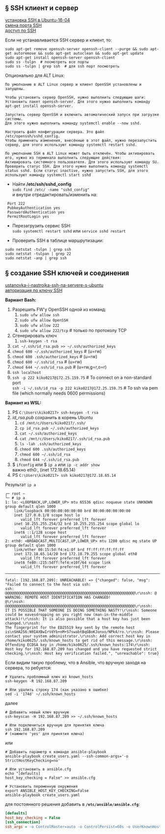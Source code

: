 ## § SSH клиент и сервер
[установка SSH в Ubuntu-16-04](https://losst.pro/ustanovka-ssh-ubuntu-16-04)
<br/> [смена порта SSH](https://losst.pro/smena-porta-ssh)
<br/> [доступ по SSH](https://www.altlinux.org/Доступ_по_SSH)

Если не устанавливается SSH сервер и клиент, то:
```
sudo apt-get remove openssh-server openssh-client --purge && sudo apt-get autoremove && sudo apt-get autoclean && sudo apt-get update
sudo apt-get install openssh-server openssh-client
sudo ss -tulpn  # посмотреть все порты
sudo ss -tulpn | grep ssh  # для ssh порт посмотреть
```

Опционально для ALT Linux:
```
По умолчанию в ALT Linux сервер и клиент OpenSSH установлены и запущены.

Чтобы установить сервер OpenSSH, нужно выполнить следующие шаги:
Установить пакет openssh-server. Для этого нужно выполнить команду apt-get install openssh-server.

Запустить сервер OpenSSH и включить автоматический запуск при загрузке системы.
Для этого нужно выполнить команду systemctl enable --now sshd.

Настроить файл конфигурации сервера. Это файл /etc/openssh/sshd_config.
Чтобы применить изменения, внесённые в этот файл, нужно перезапустить сервер, для этого используют команду systemctl restart sshd.

По умолчанию SSH в ALT Linux может быть отключён. Чтобы активировать его, нужно из терминала выполнить следующие действия:
Активировать системного пользователя. Для этого используют команду SU.
Проверить статус SSH. Для этого нужно выполнить команду systemctl status sshd. Если статус inactive, нужно запустить SSH, для этого используют команду systemctl start sshd
```

- Найти **/etc/ssh/sshd_config**
<br/> `sudo find /etc/ -name "sshd_config"`
<br/>  и внутри отредактировать/изменить на:
```console
 Port 222
 PubkeyAuthentication yes
 PasswordAuthentication yes
 PermitRootLogin yes
```
- Перезагрузить сервис SSH:
<br/> `sudo systemctl restart sshd` или `service sshd restart`

- Проверить SSH в таблице маршрутизации:
```console
sudo netstat -tulpn | grep ssh
sudo netstat -tulpan | grep 22
sudo netstat -anp | grep ssh
```


## § создание SSH ключей и соединения
[ustanovka-i-nastrojka-ssh-na-servere-s-ubuntu](https://help.sweb.ru/ustanovka-i-nastrojka-ssh-na-servere-s-ubuntu_1376.html)
<br/> [авторизация по ключу SSH](https://losst.pro/avtorizatsiya-po-klyuchu-ssh)

**Вариант Bash:**
1) Разрешить FW'у OpenSSH одной из команд:
	1. `sudo ufw allow ssh`
	2. `sudo ufw allow OpenSSH`
	3. `sudo ufw allow 222`
	4. `sudo ufw allow 222/tcp`  # только по протоколу TCP
2) Сгенерировать ключ
   1. `ssh-keygen -t rsa`
4) `cat ~/.ssh/id_rsa.pub >> ~/.ssh/authorized_keys`
5) `chmod 600 ~/.ssh/authorized_keys`  # (u=rw)
6) `chmod 600 .ssh/authorized_keys`  # (u=rw)
7) `chmod 600 ~/.ssh/id_rsa`  # (u=rw)
8) `chmod 644 ~/.ssh/id_rsa.pub`  # (u=rw,g=r,o=r)
9) `ssh localhost`
10) `ssh -p 222 kiko0217@172.25.159.75`  # To connect on a non-standard port
<br/>	`ssh -i ~/.ssh/id_rsa -p 222 kiko0217@172.25.159.75`  # To ssh via pem file (which normally needs 0600 permissions)

**Вариант из WSL:**
1) PS `C:\Users\kiko0217> ssh-keygen -t rsa`
2) *id_rsa.pub* сохранить в корень Ubuntu
	1. `cd /mnt/c/Users/kiko0217/.ssh/`
	2. `cp id_rsa.pub ~/.ssh/authorized_keys`
	3. `cat ~/.ssh/authorized_keys`
	4. `cat /mnt/c/Users/kiko0217/.ssh/id_rsa.pub`
	5. `ls -lah .ssh/authorized_keys`
	6. `chmod 600 .ssh/authorized_keys`
	7. `chmod 600 ~/.ssh/id_rsa`
	8. `chmod 644 ~/.ssh/id_rsa.pub`
3) $ `ifconfig`  или $ `ip a` или `ip -c addr show`
<br/>	важно eth0:, (inet 172.18.65.14)
4) PS `C:\Users\kiko0217> ssh kiko0217@172.18.65.14`

Результат `ip a`
```console
┌─ root ~
└─ # ip a
1: lo: <LOOPBACK,UP,LOWER_UP> mtu 65536 qdisc noqueue state UNKNOWN group default qlen 1000
    link/loopback 00:00:00:00:00:00 brd 00:00:00:00:00:00
    inet 127.0.0.1/8 scope host lo
       valid_lft forever preferred_lft forever
    inet 10.255.255.254/32 brd 10.255.255.254 scope global lo
       valid_lft forever preferred_lft forever
    inet6 ::1/128 scope host
       valid_lft forever preferred_lft forever
2: eth0: <BROADCAST,MULTICAST,UP,LOWER_UP> mtu 1280 qdisc mq state UP group default qlen 1000
    link/ether 00:15:5d:f4:e1:0f brd ff:ff:ff:ff:ff:ff
    inet 172.18.65.14/20 brd 172.18.79.255 scope global eth0
       valid_lft forever preferred_lft forever
    inet6 fe80::215:5dff:fef4:e10f/64 scope link
       valid_lft forever preferred_lft forever
```
---------------

```console
fatal: [192.168.87.209]: UNREACHABLE! => {"changed": false, "msg": "Failed to connect to the host via ssh:
ssh: @@@@@@@@@@@@@@@@@@@@@@@@@@@@@@@@@@@@@@@@@@@@@@@@@@@@@@@@@@@\r\nssh: @
WARNING: REMOTE HOST IDENTIFICATION HAS CHANGED!
@\r\nssh: @@@@@@@@@@@@@@@@@@@@@@@@@@@@@@@@@@@@@@@@@@@@@@@@@@@@@@@@@@@\r\nssh:
IT IS POSSIBLE THAT SOMEONE IS DOING SOMETHING NASTY!\r\nssh: Someone could be eavesdropping on you right now (man-in-the-middle attack)!\r\nssh: It is also possible that a host key has just been changed.\r\nssh:
The fingerprint for the ED25519 key sent by the remote host is\nSHA256:N9IAXBwIrVdYb+nM+S7swabtBqGBoKJonxo/NPk4/ro.\r\nssh: Please contact your system administrator.\r\nssh: Add correct host key in /home/kiko0625/.ssh/known_hosts to get rid of this message.\r\nssh:
Offending ECDSA key in /home/kiko0625/.ssh/known_hosts:174\r\nssh: Host key for 192.168.87.209 has changed and you have requested strict checking.\r\nssh: Host key verification failed.", "unreachable": true}
```

Если видим такую проблему, что в Ansible, что вручную заходя на сервера, то ребуется:

```
# Удалить проблемный ключ из known_hosts
ssh-keygen -R 192.168.87.209

# Или удалить строку 174 (как указано в ошибке)
sed -i '174d' ~/.ssh/known_hosts
```
далее
```
# Добавить новый ключ вручную
ssh-keyscan -H 192.168.87.209 >> ~/.ssh/known_hosts

# Или подключиться вручную для принятия ключа
ssh 192.168.87.209
# (нажмите 'yes' для принятия ключа)
```
или
```
# Добавить параметр к команде ansible-playbook
ansible-playbook create_users.yaml --ssh-common-args='-o StrictHostKeyChecking=no'

# Или установить в ansible.cfg
echo "[defaults]
host_key_checking = False" >> ansible.cfg

# Установить переменную окружения
export ANSIBLE_HOST_KEY_CHECKING=False
ansible-playbook create_users.yaml
```
для постоянного решения добавить в **`/etc/ansible/ansible.cfg`**:
```ini
[defaults]
host_key_checking = False
[ssh_connection]
ssh_args = -o ControlMaster=auto -o ControlPersist=60s -o UserKnownHostsFile=/dev/null -o StrictHostKeyChecking=no
```

